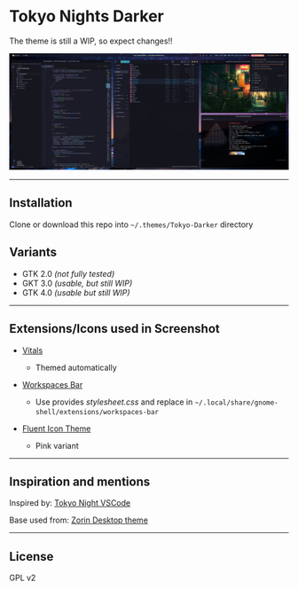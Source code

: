 # Tokyo Nights Darker

The theme is still a WIP, so expect changes!!

![Screenshot](https://github.com/ad-on-is/Tokyo-Darker/raw/e0061961ad1925252260f9d38b025438337d2b98/images/screen1.jpg)

---

## Installation

Clone or download this repo into `~/.themes/Tokyo-Darker` directory

## Variants

- GTK 2.0 _(not fully tested)_
- GKT 3.0 _(usable, but still WIP)_
- GTK 4.0 _(usable but still WIP)_

---

## Extensions/Icons used in Screenshot

- [Vitals](https://extensions.gnome.org/extension/1460/vitals/)
  - Themed automatically
- [Workspaces Bar](https://extensions.gnome.org/extension/3851/workspaces-bar/)

  - Use provides _stylesheet.css_ and replace in `~/.local/share/gnome-shell/extensions/workspaces-bar`

- [Fluent Icon Theme](https://github.com/vinceliuice/Fluent-icon-theme)
  - Pink variant

---

## Inspiration and mentions

Inspired by: [Tokyo Night VSCode](https://github.com/enkia/tokyo-night-vscode-theme)

Base used from: [Zorin Desktop theme](https://github.com/ZorinOS/zorin-desktop-themes)

---

## License

GPL v2
